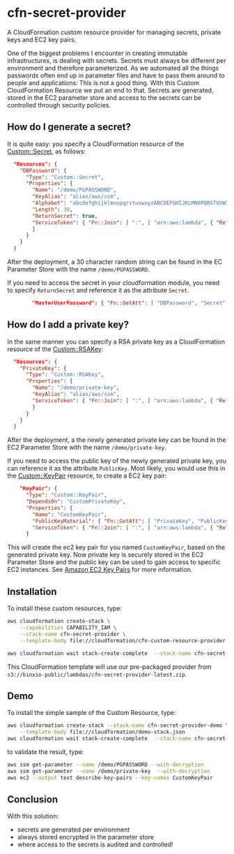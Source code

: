 # cfn-secret-provider
A CloudFormation custom resource provider for managing secrets, private keys and EC2 key pairs.

One of the biggest problems I encounter in creating immutable infrastructures, is dealing with secrets. Secrets must always be different per
environment and therefore parameterized. As we automated all the things passwords often end up in parameter files and have to pass them around 
to people and applications: This is not a good thing. With this Custom CloudFormation Resource we put an end to that. Secrets are generated, 
stored in the EC2 parameter store and access to the secrets can be controlled through security policies.

## How do I generate a secret?
It is quite easy: you specify a CloudFormation resource of the [Custom::Secret](docs/Custom%3A%3ASecret.md), as follows:

```json
  "Resources": {
    "DBPassword": {
      "Type": "Custom::Secret",
      "Properties": {
        "Name": "/demo/PGPASSWORD",
        "KeyAlias": "alias/aws/ssm",
        "Alphabet": "abcdefghijklmnopqrstuvwxyzABCDEFGHIJKLMNOPQRSTUVWXYZ0123456789",
        "Length": 30,
        "ReturnSecret": true,
        "ServiceToken": { "Fn::Join": [ ":", [ "arn:aws:lambda", { "Ref": "AWS::Region" }, { "Ref": "AWS::AccountId" }, "function:binxio-cfn-secret-provider" ] ]
        }
      }
    }
  }
```
After the deployment, a 30 character random string can be found in the EC Parameter Store with the name `/demo/PGPASSWORD`.

If you need to access the secret in your cloudformation module, you need to specify `ReturnSecret` and reference it as the attribute `Secret`.

```json
        "MasterUserPassword": { "Fn::GetAtt": [ "DBPassword", "Secret" ]}
```

## How do I add a private key?
In the same manner you can specify a RSA private key as a CloudFormation resource of the [Custom::RSAKey](docs/Custom%3A%3ARSAKey.md):

```json
  "Resources": {
    "PrivateKey": {
      "Type": "Custom::RSAKey",
      "Properties": {
        "Name": "/demo/private-key",
        "KeyAlias": "alias/aws/ssm",
        "ServiceToken": { "Fn::Join": [ ":", [ "arn:aws:lambda", { "Ref": "AWS::Region" }, { "Ref": "AWS::AccountId" }, "function:binxio-cfn-secret-provider" ] ]
        }
      }
    }
  }
```
After the deployment, a the newly generated private key can be found in the EC2 Parameter Store with the name `/demo/private-key`.

If you need to access the public key of the newly generated private key, you can reference it as the attribute `PublicKey`.  Most likely, 
you would use this in the [Custom::KeyPair](docs/Custom%3A%3AKeyPair.md) resource, to create a EC2 key pair:

```json
    "KeyPair": {
      "Type": "Custom::KeyPair",
      "DependsOn": "CustomPrivateKey",
      "Properties": {
        "Name": "CustomKeyPair",
        "PublicKeyMaterial": { "Fn::GetAtt": [ "PrivateKey", "PublicKey" ] },
        "ServiceToken": { "Fn::Join": [ ":", [ "arn:aws:lambda", { "Ref": "AWS::Region" }, { "Ref": "AWS::AccountId" }, "function:binxio-cfn-secret-provider" ] ] }
      }
```
This will create the ec2 key pair for you named `CustomKeyPair`, based on the generated private key. Now private key is securely stored in the EC2 Parameter Store and the public key can be used to gain access to specific EC2 instances. See [Amazon EC2 Key Pairs](http://docs.aws.amazon.com/AWSEC2/latest/UserGuide/ec2-key-pairs.html) for more information.


## Installation
To install these custom resources, type:

```sh
aws cloudformation create-stack \
	--capabilities CAPABILITY_IAM \
	--stack-name cfn-secret-provider \
	--template-body file://cloudformation/cfn-custom-resource-provider.json 

aws cloudformation wait stack-create-complete  --stack-name cfn-secret-provider 
```

This CloudFormation template will use our pre-packaged provider from `s3://binxio-public/lambdas/cfn-secret-provider-latest.zip`.


## Demo
To install the simple sample of the Custom Resource, type:

```sh
aws cloudformation create-stack --stack-name cfn-secret-provider-demo \
	--template-body file://cloudformation/demo-stack.json
aws cloudformation wait stack-create-complete  --stack-name cfn-secret-provider-demo
```

to validate the result, type:

```sh
aws ssm get-parameter --name /demo/PGPASSWORD --with-decryption
aws ssm get-parameter --name /demo/private-key  --with-decryption
aws ec2 --output text describe-key-pairs --key-names CustomKeyPair 
```

## Conclusion
With this solution: 

- secrets are generated per environment
- always stored encrypted in the parameter store 
- where access to the secrets is audited and controlled!

